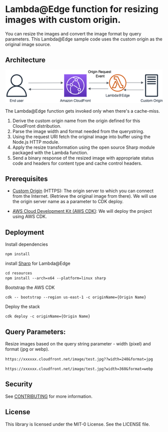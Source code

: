# Lambda@Edge function for resizing images with custom origin.

You can resize the images and convert the image format by query parameters. This Lambda@Edge sample code uses the custom origin as the original image source.

## Architecture

![Architecture](/images/image-resizing.png)

The Lambda@Edge function gets invoked only when there's a cache-miss. 
1. Derive the custom origin name from the origin defined for this CloudFront distribution.
2. Parse the image width and format needed from the querystring.
3. Using the request URI fetch the original image into buffer using the Node.js HTTP module.
4. Apply the resize transformation using the open source Sharp module packaged with the Lambda function.
5. Send a binary response of the resized image with appropriate status code and headers for content type and cache control headers.

## Prerequisites
* [Custom Origin](https://docs.aws.amazon.com/AmazonCloudFront/latest/DeveloperGuide/DownloadDistS3AndCustomOrigins.html#concept_CustomOrigin) (HTTPS): The origin server to which you can connect from the Internet. (Retrieve the original image from there). We will use the origin server name as a parameter to CDK deploy.

* [AWS Cloud Development Kit (AWS CDK)](https://docs.aws.amazon.com/cdk/v2/guide/getting_started.html): We will deploy the project using AWS CDK.

## Deployment

Install dependencies
```
npm install
```
install [Sharp](https://sharp.pixelplumbing.com/) for Lambda@Edge
```
cd resources
npm install --arch=x64 --platform=linux sharp
```
Bootstrap the AWS CDK
```
cdk -- bootstrap --region us-east-1 -c originName={Origin Name}
```
Deploy the stack
```
cdk deploy -c originName={Origin Name}
```

## Query Parameters:
Resize images based on the query string parameter - width (pixel)  and format (jpg or webp).

`https://xxxxxx.cloudfront.net/image/test.jpg??width=240&format=jpg`

`https://xxxxxx.cloudfront.net/image/test.jpg?width=360&format=webp`

## Security

See [CONTRIBUTING](CONTRIBUTING.md#security-issue-notifications) for more information.

## License

This library is licensed under the MIT-0 License. See the LICENSE file.